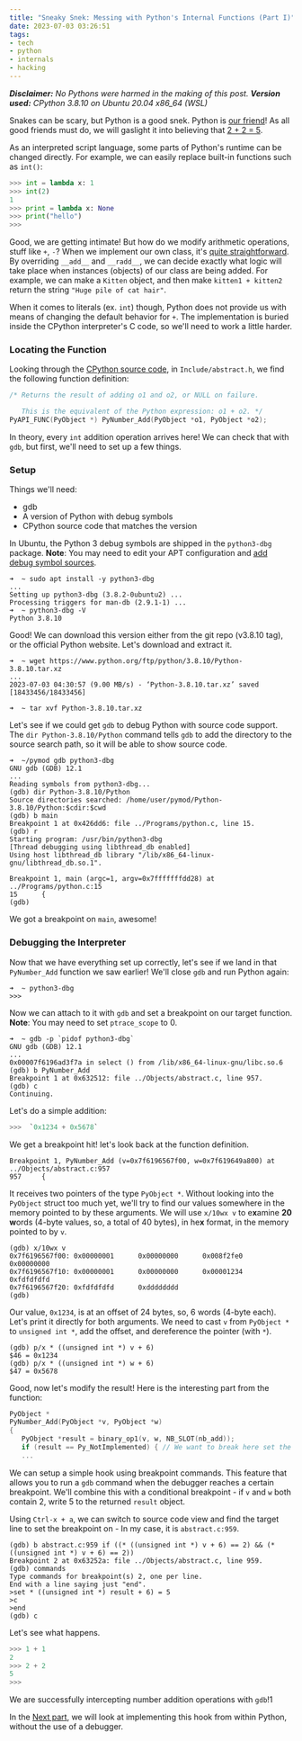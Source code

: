 ```yaml
---
title: "Sneaky Snek: Messing with Python's Internal Functions (Part I)"
date: 2023-07-03 03:26:51
tags:
- tech
- python
- internals
- hacking
---
```


***Disclaimer:*** *No Pythons were harmed in the making of this post.*
***Version used:*** *CPython 3.8.10 on Ubuntu 20.04 x86_64 (WSL)*

Snakes can be scary, but Python is a good snek. Python is [our friend](https://www.youtube.com/watch?v=L-PI-YqDkwk)!
As all good friends must do, we will gaslight it into believing that [2 + 2 = 5](https://en.wikipedia.org/wiki/2_%2B_2_%3D_5).

As an interpreted script language, some parts of Python's runtime can be changed directly.
For example, we can easily replace built-in functions such as `int()`:
```Python
>>> int = lambda x: 1
>>> int(2)
1
>>> print = lambda x: None
>>> print("hello")
>>>
```

Good, we are getting intimate! But how do we modify arithmetic operations, stuff like `+`, `-`? When we implement our own class, it's [quite straightforward](https://www.marinamele.com/2014/04/modifying-add-method-of-python-class.html). By overriding `__add__` and `__radd__`, we can decide exactly what logic will take place when instances (objects) of our class are being added. For example, we can make a `Kitten` object, and then make `kitten1 + kitten2` return the string `"Huge pile of cat hair"`.

When it comes to literals (ex. `int`) though, Python does not provide us with means of changing the default behavior for `+`. The implementation is buried inside the CPython interpreter's C code, so we'll need to work a little harder.

### Locating the Function
Looking through the [CPython source code](https://github.com/python/cpython), in `Include/abstract.h`, we find the following function definition:
```C
/* Returns the result of adding o1 and o2, or NULL on failure.

   This is the equivalent of the Python expression: o1 + o2. */
PyAPI_FUNC(PyObject *) PyNumber_Add(PyObject *o1, PyObject *o2);
```

In theory, every `int` addition operation arrives here!
We can check that with `gdb`, but first, we'll need to set up a few things.


### Setup

Things we'll need:
- gdb
- A version of Python with debug symbols
- CPython source code that matches the version

In Ubuntu, the Python 3 debug symbols are shipped in the `python3-dbg` package.
**Note**: You may need to edit your APT configuration and [add debug symbol sources](https://wiki.ubuntu.com/Debug%20Symbol%20Packages).

```
➜  ~ sudo apt install -y python3-dbg
...
Setting up python3-dbg (3.8.2-0ubuntu2) ...
Processing triggers for man-db (2.9.1-1) ...
➜  ~ python3-dbg -V
Python 3.8.10
```

Good! We can download this version either from the git repo (v3.8.10 tag), or the official Python website. Let's download and extract it.

```
➜  ~ wget https://www.python.org/ftp/python/3.8.10/Python-3.8.10.tar.xz
...
2023-07-03 04:30:57 (9.00 MB/s) - ‘Python-3.8.10.tar.xz’ saved [18433456/18433456]

➜  ~ tar xvf Python-3.8.10.tar.xz
```

Let's see if we could get `gdb` to debug Python with source code support. The `dir Python-3.8.10/Python` command tells `gdb` to add the directory to the source search path, so it will be able to show source code.

```
➜  ~/pymod gdb python3-dbg
GNU gdb (GDB) 12.1
...
Reading symbols from python3-dbg...
(gdb) dir Python-3.8.10/Python
Source directories searched: /home/user/pymod/Python-3.8.10/Python:$cdir:$cwd
(gdb) b main
Breakpoint 1 at 0x426dd6: file ../Programs/python.c, line 15.
(gdb) r
Starting program: /usr/bin/python3-dbg
[Thread debugging using libthread_db enabled]
Using host libthread_db library "/lib/x86_64-linux-gnu/libthread_db.so.1".

Breakpoint 1, main (argc=1, argv=0x7fffffffdd28) at ../Programs/python.c:15
15      {
(gdb)
```

We got a breakpoint on `main`, awesome!

### Debugging the Interpreter

Now that we have everything set up correctly, let's see if we land in that `PyNumber_Add` function we saw earlier!
We'll close `gdb` and run Python again:
```
➜  ~ python3-dbg
>>>
```

Now we can attach to it with `gdb` and set a breakpoint on our target function.
**Note**: You may need to set `ptrace_scope` to 0.

```
➜  ~ gdb -p `pidof python3-dbg`
GNU gdb (GDB) 12.1
...
0x00007f6196ad3f7a in select () from /lib/x86_64-linux-gnu/libc.so.6
(gdb) b PyNumber_Add
Breakpoint 1 at 0x632512: file ../Objects/abstract.c, line 957.
(gdb) c
Continuing.
```

Let's do a simple addition:
```py
>>>  `0x1234 + 0x5678`
```

We get a breakpoint hit! let's look back at the function definition.
```
Breakpoint 1, PyNumber_Add (v=0x7f6196567f00, w=0x7f619649a800) at ../Objects/abstract.c:957
957     {
```

It receives two pointers of the type `PyObject *`. Without looking into the `PyObject` struct too much yet, we'll try to find our values somewhere in the memory pointed to by these arguments. We will use `x/10wx v` to e**x**amine **20** **w**ords (4-byte values, so, a total of 40 bytes), in he**x** format, in the memory pointed to by `v`.

```
(gdb) x/10wx v
0x7f6196567f00: 0x00000001      0x00000000      0x008f2fe0      0x00000000
0x7f6196567f10: 0x00000001      0x00000000      0x00001234      0xfdfdfdfd
0x7f6196567f20: 0xfdfdfdfd      0xdddddddd
(gdb)
```

Our value, `0x1234`, is at an offset of 24 bytes, so, 6 words (4-byte each). 
Let's print it directly for both arguments.
We need to cast `v` from `PyObject *` to `unsigned int *`, add the offset, and dereference the pointer (with `*`).

```
(gdb) p/x * ((unsigned int *) v + 6)
$46 = 0x1234
(gdb) p/x * ((unsigned int *) w + 6)
$47 = 0x5678
```

Good, now let's modify the result!
Here is the interesting part from the function:

```c
PyObject *
PyNumber_Add(PyObject *v, PyObject *w)
{
   PyObject *result = binary_op1(v, w, NB_SLOT(nb_add));
   if (result == Py_NotImplemented) { // We want to break here set the result
   ...
```

We can setup a simple hook using breakpoint commands.
This feature that allows you to run a `gdb` command when the debugger reaches a certain breakpoint.
We'll combine this with a conditional breakpoint - if `v` and `w` both contain 2, write 5 to the returned `result` object.

Using `Ctrl-x + a`, we can switch to source code view and find the target line to set the breakpoint on - In my case, it is `abstract.c:959`.

```
(gdb) b abstract.c:959 if ((* ((unsigned int *) v + 6) == 2) && (* ((unsigned int *) v + 6) == 2))
Breakpoint 2 at 0x63252a: file ../Objects/abstract.c, line 959.
(gdb) commands
Type commands for breakpoint(s) 2, one per line.
End with a line saying just "end".
>set * ((unsigned int *) result + 6) = 5
>c
>end
(gdb) c
```

Let's see what happens.
```py
>>> 1 + 1
2
>>> 2 + 2
5
>>>
```

We are successfully intercepting number addition operations with `gdb`!1

In the [Next part](2023/07/03/Sneaky-Snek-Messing-with-Python-s-Internal-Functions-Part-II/), we will look at implementing this hook from within Python, without the use of a debugger.
